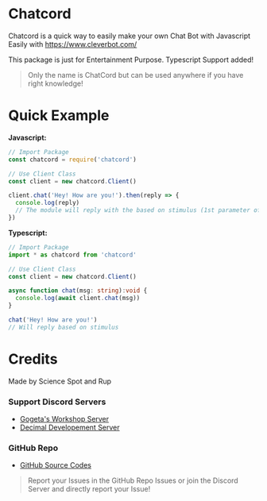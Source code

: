 # Chatcord

Chatcord is a quick way to easily make your own Chat Bot with Javascript Easily with https://www.cleverbot.com/

This package is just for Entertainment Purpose.
Typescript Support added!

> Only the name is ChatCord but can be used anywhere if you have right knowledge!

# Quick Example
 
**Javascript:**
```js
// Import Package
const chatcord = require('chatcord')

// Use Client Class
const client = new chatcord.Client()

client.chat('Hey! How are you!').then(reply => {
  console.log(reply)
  // The module will reply with the based on stimulus (1st parameter of the chat function!)
})
```

**Typescript:**
```ts
// Import Package
import * as chatcord from 'chatcord'

// Use Client Class
const client = new chatcord.Client()

async function chat(msg: string):void {
  console.log(await client.chat(msg))
}

chat('Hey! How are you!')
// Will reply based on stimulus
```

# Credits
 
Made by Science Spot and Rup

### Support Discord Servers
- [Gogeta's Workshop Server](https://discord.gg/P2GyrRn4C5)
- [Decimal Developement Server](https://discord.gg/FrduEZd)

### GitHub Repo
- [GitHub Source Codes](https://github.com/Scientific-Guy/chatcord)

> Report your Issues in the GitHub Repo Issues or join the Discord Server and directly report your Issue!
